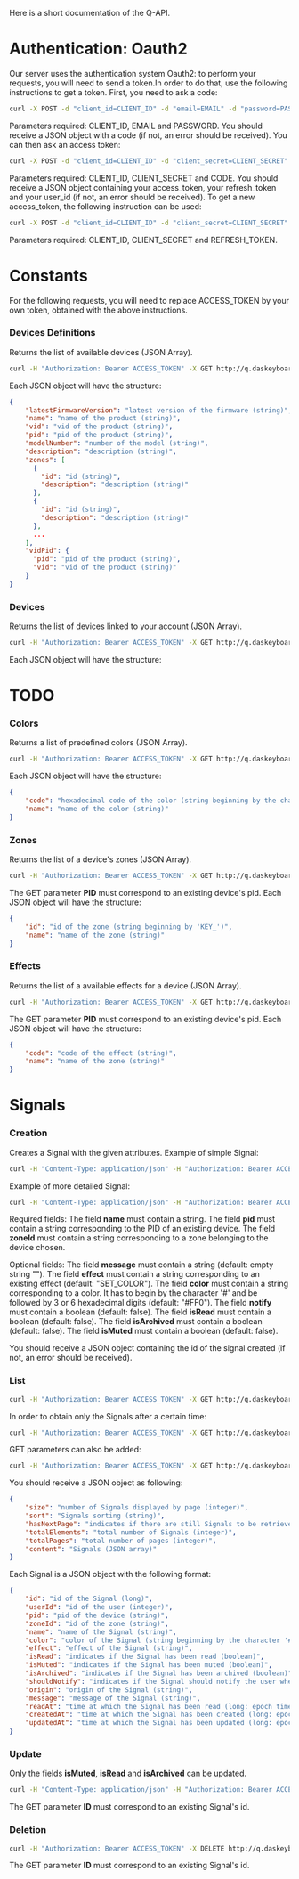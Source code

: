 Here is a short documentation of the Q-API.

# Authentication: Oauth2

Our server uses the authentication system Oauth2: to perform your requests, you will need to send a token.In order to do that, use the following instructions to get a token.
First, you need to ask a code:
```sh
curl -X POST -d "client_id=CLIENT_ID" -d "email=EMAIL" -d "password=PASSWORD" http://q.daskeyboard.com/oauth/code
```
Parameters required: CLIENT_ID, EMAIL and PASSWORD.
You should receive a JSON object with a code (if not, an error should be received). You can then ask an access token:
```sh
curl -X POST -d "client_id=CLIENT_ID" -d "client_secret=CLIENT_SECRET" -d "grant_type=access_token" -d "code=CODE" http://q.daskeyboard.com/oauth/token
```
Parameters required: CLIENT_ID, CLIENT_SECRET and CODE.
You should receive a JSON object containing your access_token, your refresh_token and your user_id (if not, an error should be received).
To get a new access_token, the following instruction can be used:
```sh
curl -X POST -d "client_id=CLIENT_ID" -d "client_secret=CLIENT_SECRET" -d "grant_type=refresh_token" -d "refresh_token=REFRESH_TOKEN" -i http://q.daskeyboard.com/oauth/refresh_token
```
Parameters required: CLIENT_ID, CLIENT_SECRET and REFRESH_TOKEN.

# Constants
For the following requests, you will need to replace ACCESS_TOKEN by your own token, obtained with the above instructions.

### Devices Definitions
Returns the list of available devices (JSON Array).
```sh
curl -H "Authorization: Bearer ACCESS_TOKEN" -X GET http://q.daskeyboard.com/api/1.0/device_definitions
```
Each JSON object will have the structure:
```json
{
    "latestFirmwareVersion": "latest version of the firmware (string)",
    "name": "name of the product (string)",
    "vid": "vid of the product (string)",
    "pid": "pid of the product (string)",
    "modelNumber": "number of the model (string)",
    "description": "description (string)",
    "zones": [
      {
        "id": "id (string)",
        "description": "description (string)"
      },
      {
        "id": "id (string)",
        "description": "description (string)"
      },
      ...
    ],
    "vidPid": {
      "pid": "pid of the product (string)",
      "vid": "vid of the product (string)"
    }
}
```

### Devices
Returns the list of devices linked to your account (JSON Array).
```sh
curl -H "Authorization: Bearer ACCESS_TOKEN" -X GET http://q.daskeyboard.com/api/1.0/devices
```
Each JSON object will have the structure:
# TODO


### Colors
Returns a list of predefined colors (JSON Array).
```sh
curl -H "Authorization: Bearer ACCESS_TOKEN" -X GET http://q.daskeyboard.com/api/1.0/colors
```
Each JSON object will have the structure:
```json
{
    "code": "hexadecimal code of the color (string beginning by the character '#' and followed by 3 hexadecimal digits)",
    "name": "name of the color (string)"
}
```

### Zones
Returns the list of a device's zones (JSON Array).
```sh
curl -H "Authorization: Bearer ACCESS_TOKEN" -X GET http://q.daskeyboard.com/api/1.0/PID/zones
```
The GET parameter **PID** must correspond to an existing device's pid.
Each JSON object will have the structure:
```json
{
    "id": "id of the zone (string beginning by 'KEY_')",
    "name": "name of the zone (string)"
}
```

### Effects
Returns the list of a available effects for a device (JSON Array).
```sh
curl -H "Authorization: Bearer ACCESS_TOKEN" -X GET http://q.daskeyboard.com/api/1.0/PID/effects
```
The GET parameter **PID** must correspond to an existing device's pid.
Each JSON object will have the structure:
```json
{
    "code": "code of the effect (string)",
    "name": "name of the zone (string)"
}
```

# Signals

### Creation

Creates a Signal with the given attributes.
Example of simple Signal:
```sh
curl -H "Content-Type: application/json" -H "Authorization: Bearer ACCESS_TOKEN" -X POST http://q.daskeyboard.com/api/1.0/signal/CLIENT_ID -d "{'name': 'My first Signal', 'pid': 'DK5QPID', 'zoneId': 'KEY_S'}"
```

Example of more detailed Signal:
```sh
curl -H "Content-Type: application/json" -H "Authorization: Bearer ACCESS_TOKEN" -X POST http://q.daskeyboard.com/api/1.0/signal/CLIENT_ID -d "{'name': 'My first Signal', 'pid': 'DK5QPID', 'zoneId': 'KEY_S', 'message': 'It worked', 'effect': 'BLINK', 'color': '#02C', 'notify': true, 'isRead': true, 'isArchived': true, 'isMuted': true}"
```

Required fields:
The field **name** must contain a string.
The field **pid** must contain a string corresponding to the PID of an existing device.
The field **zoneId** must contain a string corresponding to a zone belonging to the device chosen.

Optional fields:
The field **message** must contain a string (default: empty string "").
The field **effect** must contain a string corresponding to an existing effect (default: "SET_COLOR").
The field **color** must contain a string corresponding to a color. It has to begin by the character '#' and be followed by 3 or 6 hexadecimal digits (default: "#FF0").
The field **notify** must contain a boolean (default: false).
The field **isRead** must contain a boolean (default: false).
The field **isArchived** must contain a boolean (default: false).
The field **isMuted** must contain a boolean (default: false).

You should receive a JSON object containing the id of the signal created (if not, an error should be received).


### List
```sh
curl -H "Authorization: Bearer ACCESS_TOKEN" -X GET http://q.daskeyboard.com/api/1.0/signals
```
In order to obtain only the Signals after a certain time:
```sh
curl -H "Authorization: Bearer ACCESS_TOKEN" -X GET http://q.daskeyboard.com/api/1.0/signals/after/EPOCH_TIME
```
GET parameters can also be added:

```sh
curl -H "Authorization: Bearer ACCESS_TOKEN" -X GET http://q.daskeyboard.com/api/1.0/signals?pid=DK5QPID&page=0&size=4&sort=createdAt,DESC
```
You should receive a JSON object as following:
```json
{
    "size": "number of Signals displayed by page (integer)",
    "sort": "Signals sorting (string)",
    "hasNextPage": "indicates if there are still Signals to be retrieved on next pages (boolean)",
    "totalElements": "total number of Signals (integer)",
    "totalPages": "total number of pages (integer)",
    "content": "Signals (JSON array)"
}
```
Each Signal is a JSON object with the following format:
```json
{
    "id": "id of the Signal (long)",
    "userId": "id of the user (integer)",
    "pid": "pid of the device (string)",
    "zoneId": "id of the zone (string)",
    "name": "name of the Signal (string)",
    "color": "color of the Signal (string beginning by the character '#' and followed by 3 hexadecimal digits)",
    "effect": "effect of the Signal (string)",
    "isRead": "indicates if the Signal has been read (boolean)",
    "isMuted": "indicates if the Signal has been muted (boolean)",
    "isArchived": "indicates if the Signal has been archived (boolean)",
    "shouldNotify": "indicates if the Signal should notify the user when received (boolean)",
    "origin": "origin of the Signal (string)",
    "message": "message of the Signal (string)",
    "readAt": "time at which the Signal has been read (long: epoch time, can be null)",
    "createdAt": "time at which the Signal has been created (long: epoch time)",
    "updatedAt": "time at which the Signal has been updated (long: epoch time)"
}
```

### Update
Only the fields **isMuted**, **isRead** and **isArchived** can be updated.
```sh
curl -H "Content-Type: application/json" -H "Authorization: Bearer ACCESS_TOKEN" -X PATCH http://q.daskeyboard.com/api/1.0/signals/ID/status -d '{"isRead": true, ""isArchived": false}'
```
The GET parameter **ID** must correspond to an existing Signal's id.

### Deletion

```sh
curl -H "Authorization: Bearer ACCESS_TOKEN" -X DELETE http://q.daskeyboard.com/api/1.0/signals/ID
```
The GET parameter **ID** must correspond to an existing Signal's id.
